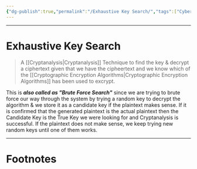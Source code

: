 ```yaml
---
{"dg-publish":true,"permalink":"/Exhaustive Key Search/","tags":["CyberSec"]}
---
```



---
# Exhaustive Key Search
> A [[Cryptanalysis\|Cryptanalysis]] Technique to find the key & decrypt a ciphertext given that we have the cipheertext and we know which of the [[Cryptographic Encryption Algorithms\|Cryptographic Encryption Algorithms]] has been used to excrypt.

This is ***also called as "Brute Force Search"*** since we are trying to brute force our way through the system by trying a random key to decrypt the algorithm & we store it as a candidate key if the plaintext makes sense. If it is confirmed that the generated plaintext is the actual plaintext then the Candidate Key is the True Key we were looking for and Cryptanalysis is successful.
If the plaintext does not make sense, we keep trying new random keys until one of them works.

---
# Footnotes